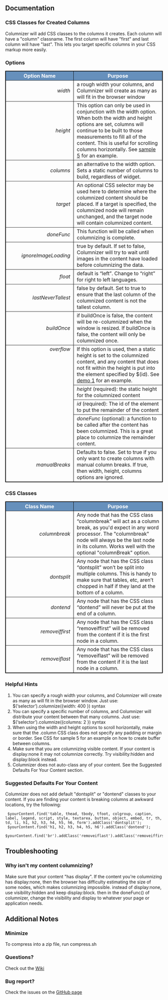 ## Documentation

### CSS Classes for Created Columns

Columnizer will add CSS classes to the columns it creates. Each column will have a "column" classname. The first column will have "first" and last column will have "last". This lets you target specific columns in your CSS markup more easily.

### Options

<table style="width: 100%; border: 1px solid #000000; margin-bottom: 25px;" border="1" cellspacing="0" cellpadding="3">
<tbody>
<tr>
<th style="width: 200px; background-color: #6690bc;" align="center" valign="middle"><span style="color: #ffffff;">Option Name</span></th>
<th style="background-color: #6690bc;" align="center" valign="middle"><span style="color: #ffffff;">Purpose</span></th>
</tr>
<tr>
<td style="text-align: right; padding-right: 10px;"><em>width</em></td>
<td style="padding-left: 10px;">a rough width your columns, and Columnizer will create as many as will fit in the browser window</td>
</tr>
<tr>
<td style="text-align: right; padding-right: 10px;"><em>height</em></td>
<td style="padding-left: 10px;">This option can only be used in conjunction with the width option. When both the width and height options are set, columns will continue to be built to those measurements to fill all of the content. This is useful for scrolling columns horizontally. See <a href="http://welcome.totheinter.net/autocolumn/sample5.html">sample 5</a> for an example.</td>
</tr>
<tr>
<td style="text-align: right; padding-right: 10px;"><em>columns</em></td>
<td style="padding-left: 10px;">an alternative to the width option. Sets a static number of columns to build, regardless of widget.</td>
</tr>
<tr>
<td style="text-align: right; padding-right: 10px;"><em>target</em></td>
<td style="padding-left: 10px;">An optional CSS selector may be used here to determine where the columnized content should be placed. If a target is specified, the columnized node will remain unchanged, and the target node will contain columnized content.</td>
</tr>
<tr>
<td style="text-align: right; padding-right: 10px;"><em>doneFunc</em></td>
<td style="padding-left: 10px;">This function will be called when columnizing is complete.</td>
</tr>
<tr>
<td style="text-align: right; padding-right: 10px;"><em>ignoreImageLoading<br>
</em></td>
<td style="padding-left: 10px;">true by default. If set to false, Columnizer will try to wait until images in the content have loaded before columnizing the data.</td>
</tr>
<tr>
<td style="text-align: right; padding-right: 10px;"><em>float</em></td>
<td style="padding-left: 10px;">default is “left”. Change to “right” for right to left languages.</td>
</tr>
<tr>
<td style="text-align: right; padding-right: 10px;"><em>lastNeverTallest<br>
</em></td>
<td style="padding-left: 10px;">false by default. Set to true to ensure that the last column of the columnized content is not the tallest column.</td>
</tr>
<tr>
<td style="text-align: right; padding-right: 10px;"><em>buildOnce</em></td>
<td style="padding-left: 10px;">if buildOnce is false, the content will be re-columnized when the window is resized. If buildOnce is false, the content will only be columnized once.</td>
</tr>
<tr>
<td style="text-align: right; padding-right: 10px;" rowspan="4" valign="top"><em>overflow</em></td>
<td style="padding-left: 10px;">If this option is used, then a static height is set to the columnized content, and any content that does not fit within the height is put into the element specified by $(id). See <a href="http://welcome.totheinter.net/autocolumn/sample1.html">demo 1</a> for an example.</td>
</tr>
<tr>
<td style="padding-left: 10px;"><em>height</em> (required): the static height for the columnized content</td>
</tr>
<tr>
<td style="padding-left: 10px;"><em>id</em> (required): The id of the element to put the remainder of the content</td>
</tr>
<tr>
<td style="padding-left: 10px;"><em>doneFunc</em> (optional): a function to be called after the content has been columnized. This is a great place to columnize the remainder content.</td>
</tr>
<tr>
<td style="text-align: right; padding-right: 10px;"><em>manualBreaks</em></td>
<td style="padding-left: 10px;">Defaults to false. Set to true if you only want to create columns with manual column breaks. If true, then width, height, columns options are ignored.</td>
</tr>
</tbody>
</table>


### CSS Classes

<table style="width: 100%; border: 1px solid #000000; margin-bottom: 25px;" border="1" cellspacing="0" cellpadding="3">
<tbody>
<tr>
<th style="width: 200px; background-color: #6690bc;" align="center" valign="middle"><span style="color: #ffffff;">Class Name</span></th>
<th style="background-color: #6690bc;" align="center" valign="middle"><span style="color: #ffffff;">Purpose</span></th>
</tr>
<tr>
<td style="text-align: right; padding-right: 10px;"><em>columnbreak</em></td>
<td style="padding-left: 10px;">Any node that has the CSS class “columnbreak” will act as a column break, as you'd expect in any word processor. The "columnbreak" node will always be the last node in its column. Works well with the optional "columnBreak" option.</td>
</tr>
<tr>
<td style="text-align: right; padding-right: 10px;"><em>dontsplit</em></td>
<td style="padding-left: 10px;">Any node that has the CSS class “dontsplit” won’t be split into multiple columns. This is handy to make sure that tables, etc, aren’t chopped in half if they land at the bottom of a column.</td>
</tr>
<tr>
<td style="text-align: right; padding-right: 10px;"><em>dontend</em></td>
<td style="padding-left: 10px;">Any node that has the CSS class “dontend” will never be put at the end of a column.</td>
</tr>
<tr>
<td style="text-align: right; padding-right: 10px;"><em>removeiffirst</em></td>
<td style="padding-left: 10px;">Any node that has the CSS class “removeiffirst” will be removed from the content if it is the first node in a column.</td>
</tr>
<tr>
<td style="text-align: right; padding-right: 10px;"><em>removeiflast</em></td>
<td style="padding-left: 10px;">Any node that has the CSS class “removeiflast” will be removed from the content if it is the last node in a column.</td>
</tr>
</table>


### Helpful Hints

1. You can specify a rough width your columns, and Columnizer will create as many as will fit in the browser window. Just use: $(‘selector’).columnize({width: 400 }) syntax
2. You can specify a specific number of columns, and Columnizer will distribute your content between that many columns. Just use: $(‘selector’).columnize({columns: 2 }) syntax
3. When using the width and height options to scroll horizontally, make sure that the .column CSS class does not specify any padding or margin or border. See CSS for sample 5 for an example on how to create buffer between columns.
4. Make sure that you are columnizing visible content. If your content is display:none it may not columnize correctly. Try visibility:hidden and display:block instead.
5. Columnizer does not auto-class any of your content. See the Suggested Defaults For Your Content section.


### Suggested Defaults For Your Content

Columnizer does not add default "dontsplit" or "dontend" classes to your content. If you are finding your content is breaking columns at awkward locations, try the following:

     $yourContent.find('table, thead, tbody, tfoot, colgroup, caption, label, legend, script, style, textarea, button, object, embed, tr, th, td, li, h1, h2, h3, h4, h5, h6, form').addClass('dontsplit');
     $yourContent.find('h1, h2, h3, h4, h5, h6').addClass('dontend');
     $yourContent.find('br').addClass('removeiflast').addClass('removeiffirst');


## Troubleshooting

### Why isn't my content columnizing?

Make sure that your content "has display". If the content you're columnizing has display:none, then the browser has difficulty estimating the size of some nodes, which makes columnizing impossible. instead of display:none, use visibility:hidden and keep display:block. then in the doneFunc() of columnizer, change the visibility and display to whatever your page or application needs.


## Additional Notes

### Minimize
To compress into a zip file, run compress.sh


### Questions?
Check out the [Wiki](https://github.com/adamwulf/Columnizer-jQuery-Plugin/wiki)


### Bug report?
Check the issues on the [GitHub page](https://github.com/adamwulf/Columnizer-jQuery-Plugin/issues)
